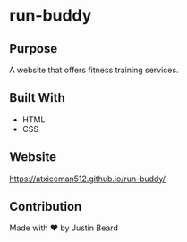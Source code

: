 # run-buddy

## Purpose
A website that offers fitness training services.

## Built With
* HTML
* CSS

## Website
https://atxiceman512.github.io/run-buddy/

## Contribution
Made with ❤️ by Justin Beard